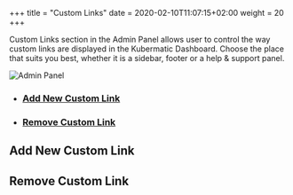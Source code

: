 +++
title = "Custom Links"
date = 2020-02-10T11:07:15+02:00
weight = 20
+++

Custom Links section in the Admin Panel allows user to control the way custom links are displayed in the Kubermatic
Dashboard. Choose the place that suits you best, whether it is a sidebar, footer or a help & support panel.

![Admin Panel](/img/kubermatic/master/ui/custom_links.png?height=250px&classes=shadow,border "Custom Links Settings")

- ### [Add New Custom Link](#add-new-custom-link)
- ### [Remove Custom Link](#remove-custom-link)


## Add New Custom Link

## Remove Custom Link

